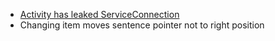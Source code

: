   - [Activity has leaked ServiceConnection](http://stackoverflow.com/questions/1992676/i-cant-get-rid-of-this-error-message-activity-app-name-has-leaked-servicecon)
  - Changing item moves sentence pointer not to right position